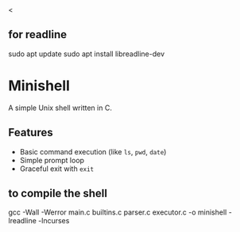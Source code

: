 <
 ## for readline
sudo apt update
sudo apt install libreadline-dev

# Minishell
A simple Unix shell written in C.

## Features
- Basic command execution (like `ls`, `pwd`, `date`)
- Simple prompt loop
- Graceful exit with `exit`

## to compile the shell
gcc -Wall -Werror main.c builtins.c parser.c executor.c  -o minishell -lreadline -lncurses

